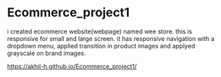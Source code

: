 # Ecommerce_project1
i created ecommerce website(webpage) named wee store. this is responsive for small and large screen. 
it has responsive navigation with a dropdown menu, applied transition in product images and applyed grayscale on brand images.


https://akhil-h.github.io/Ecommerce_project1/
